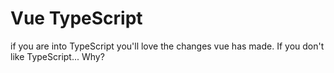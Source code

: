 # Vue TypeScript

if you are into TypeScript you'll love the changes vue has made. If you don't like TypeScript... Why?